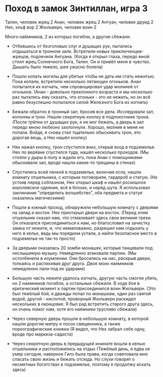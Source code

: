 # Поход в замок Зинтиллан, игра 3

Тален, человек жрец 2
Анан, человек жрец 2
Антуан, человек друид 2
Нех, эльф вор 2
Жюльверн, человек воин 2

Много наёмников, 2 из которых погибли, а другие сбежали.

* Отбившись от безголовых слуг и душащих рук, пытались отдышаться в тронном зале. Встретили новых приключенцев-жрецов, подлечили Антуана. 
(Когда я открыл глаза, передо мной стоял жрец Солнечного Бога, Тален. Он и привёл меня в чувство. Дышать было тяжело, шея ужасно болела)

* Пошли копать могилы для убитых  чтобы не дать им стать нежитью. Пока копали, встретили несколько летающих огоньков. Анан попытался их изгнать, чем спровоцировал удар молнией от огоньков.
(Анан - довольно преклонного возраста и мы несколько раз пытались ему сказать, что огоньки - это не нежить, но он всё равно безуспешно попытался силой Железного Бога их изгнать)

* Бежали обратно в тронный зал, бросив все дела. Исследовали зал, колонны и трон. Нашли секретную кнопку в подлокотнике трона.
(После трёпки от душащих рук, я не мог бежать, а дверь в зал передо мною любезно захлопнули. Хорошо, молния в меня не попала. Войдя, я снова стал тщательно обыскивать трон, это дорогая вещь, а Нех нашёл кнопку)

* Нех нажал кнопку, трон спустился вниз, открыв вход в подземелье. Нех по верёвке спустился туда, нашёл несколько проходов.
(Мы стояли у дыры в полу и ждали его, пока Анан с помощниками обыскивали зал, вроде нашли какие-то трещины в стенах)

* Спустились всей пачкой в подземелье, включая осла, нашли комнату отшельника, с которым поговорили, гардероб и статую.
(Не устояв перед соблазном, Нех открыл шкаф и нашёл роскошное королевское одеяние, всё в блохах, и наряд шута. Я использовал заклинание "определить волшебство", оба предмета и статуя оказались магическими)

* Пошли в южный проход, обнаружили небольшую комнату с дверями на запад и восток. Нех приоткрыл двери на восток.
(Перед этим отшельник сказал нам, что отмаливает здесь свои великие грехи. Он отказался присоединиться к нам, но благословил на зачистку замка от нежити, и, что немаловажно, разрешил нам отдыхать у него в келье, ведь мы порядком устали, а найти безопасное место в подземелье не так-то просто)

* За дверьми оказалась 20 зомби-монашек, которые танцевали под неслышимую музыку.  Немедленно атаковали партию.
(Мы остолбенели в изумлении. Они бросились на нас, раскрыв двери, толкаясь и распихивая друг друга. Двое моих наемников немедленно пали под их ударами)

* Большую часть нежити удалось изгнать, другую часть смогли убить, но 2 наемников погибли, а остальные сбежали. В ходе боя в критический момент к партии присоединился воин Жюльверн.
(Это был тяжёлый бой, я дважды попал по монашкам, один раз святой водой, другой - кислотой, проворный Жюльверн раскидал нескольких в оконцовке. Я был рад встретить старого друга здесь, он очень помог нам, хотя его наёмники трусливо сбежали)

* Через северную дверь прошли в небольшую комнату, в которой нашли дорогие митру и посох священника, а также порнографические книжки
(Я видел, что Нех забрал себе одну, вроде про маркиза-садиста)

* Через секретную дверь в предыдущей комнате вошли в келью отшельника и расположились на отдых
(Тяжёлый день, я едва не умер сегодня, наверное Гилз была права, когда советовала мне спасать свою жизнь и бежать отсюда. Но слухи говорят о несметных богатствах в подземелье, поэтому я продолжу искать здесь)
